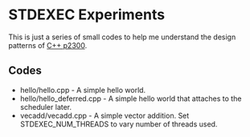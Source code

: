STDEXEC Experiments
===================

This is just a series of small codes to help me understand the design patterns
of [C++ p2300](https://www.open-std.org/jtc1/sc22/wg21/docs/papers/2022/p2300r5.html). 

Codes
-----
* hello/hello.cpp - A simple hello world.
* hello/hello\_deferred.cpp - A simple hello world that attaches to the
  scheduler later.
* vecadd/vecadd.cpp - A simple vector addition. Set STDEXEC\_NUM\_THREADS to
  vary number of threads used.
